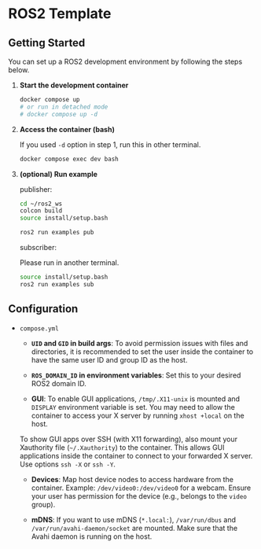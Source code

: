 # ROS2 Template

## Getting Started

You can set up a ROS2 development environment by following the steps below.

1. **Start the development container**

    ```bash
    docker compose up
    # or run in detached mode
    # docker compose up -d
    ```

2. **Access the container (bash)**

    If you used `-d` option in step 1, run this in other terminal.

    ```bash
    docker compose exec dev bash
    ```

3. **(optional) Run example**

    publisher:

    ```bash
    cd ~/ros2_ws
    colcon build
    source install/setup.bash

    ros2 run examples pub
    ```

    subscriber:

    Please run in another terminal.

    ```bash
    source install/setup.bash
    ros2 run examples sub
    ```

## Configuration

- `compose.yml`

  - **`UID` and `GID` in build args**: To avoid permission issues with files and directories, it is recommended to set the user inside the container to have the same user ID and group ID as the host.

  - **`ROS_DOMAIN_ID` in environment variables**: Set this to your desired ROS2 domain ID.

  - **GUI**: To enable GUI applications, `/tmp/.X11-unix` is mounted and `DISPLAY` environment variable is set. You may need to allow the container to access your X server by running `xhost +local` on the host.

  To show GUI apps over SSH (with X11 forwarding), also mount your Xauthority file (`~/.Xauthority`) to the container. This allows GUI applications inside the container to connect to your forwarded X server. Use options `ssh -X` or `ssh -Y`.

  - **Devices**: Map host device nodes to access hardware from the container. Example: `/dev/video0:/dev/video0` for a webcam. Ensure your user has permission for the device (e.g., belongs to the `video` group).

  - **mDNS**: If you want to use mDNS (`*.local:`), `/var/run/dbus` and `/var/run/avahi-daemon/socket` are mounted. Make sure that the Avahi daemon is running on the host.
